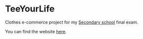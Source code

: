 # TeeYourLife

Clothes e-commerce project for my [Secondary school](https://www.itismarconi-jesi.gov.it/) final exam.

You can find the website [here](http://teeyourlife.altervista.org/).
